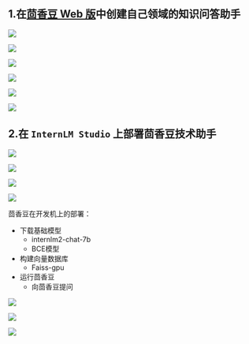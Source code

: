 

## 1.在[茴香豆 Web 版](https://openxlab.org.cn/apps/detail/tpoisonooo/huixiangdou-web)中创建自己领域的知识问答助手

![](../images/茴香豆-上传文档.png)

![](../images/茴香豆-问题1.png)

![](../images/茴香豆-问题2.png)

![](../images/茴香豆-问题3.png)

![](../images/茴香豆-问题4.png)



![](../images/茴香豆-问题5.png)



## 2.在 `InternLM Studio` 上部署茴香豆技术助手

![](../images/RAG-概述.png)

![](../images/RAG-工作原理.png)

![](../images/RAG-流程示例.png)

![](../images/RAG_vs_finetuning.png)



茴香豆在开发机上的部署：

* 下载基础模型
  * internlm2-chat-7b
  * BCE模型
* 构建向量数据库 
  * Faiss-gpu
* 运行茴香豆
  * 向茴香豆提问 



![](../images/茴香豆-创建向量库.png)

![](../images/茴香豆-运行.png)



![](../images/茴香豆-应用-如何部署到微信.png)
